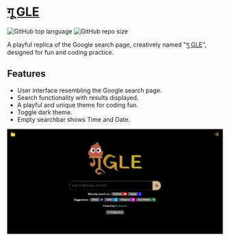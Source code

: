 # [गू GLE](https://gu-gle.netlify.app/)

![GitHub top language](https://img.shields.io/github/languages/top/A-nshuman/Gugle?color=rgb(247,223,30))
![GitHub repo size](https://img.shields.io/github/repo-size/A-nshuman/Gugle?color=darkgreen)

A playful replica of the Google search page, creatively named "[गू GLE](https://gu-gle.netlify.app/)", designed for fun and coding practice.

## Features
- User interface resembling the Google search page.
- Search functionality with results displayed.
- A playful and unique theme for coding fun.
- Toggle dark theme.
- Empty searchbar shows Time and Date.

![Screenshot](images/ss_new.jpeg)
